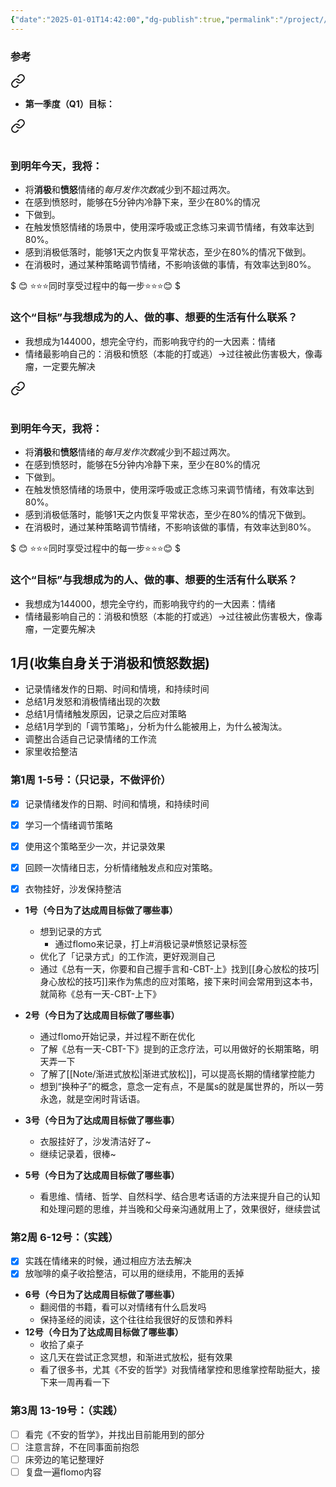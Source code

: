 ```yaml
---
{"date":"2025-01-01T14:42:00","dg-publish":true,"permalink":"/project///2025/2025-q1/","dgPassFrontmatter":true}
---
```


### 参考

<div class="transclusion internal-embed is-loaded"><a class="markdown-embed-link" href="/project//2025/#960762" aria-label="Open link"><svg xmlns="http://www.w3.org/2000/svg" width="24" height="24" viewBox="0 0 24 24" fill="none" stroke="currentColor" stroke-width="2" stroke-linecap="round" stroke-linejoin="round" class="svg-icon lucide-link"><path d="M10 13a5 5 0 0 0 7.54.54l3-3a5 5 0 0 0-7.07-7.07l-1.72 1.71"></path><path d="M14 11a5 5 0 0 0-7.54-.54l-3 3a5 5 0 0 0 7.07 7.07l1.71-1.71"></path></svg></a><div class="markdown-embed">



- **第一季度（Q1）目标：** 

</div></div>


<div class="transclusion internal-embed is-loaded"><a class="markdown-embed-link" href="/project//2025/#" aria-label="Open link"><svg xmlns="http://www.w3.org/2000/svg" width="24" height="24" viewBox="0 0 24 24" fill="none" stroke="currentColor" stroke-width="2" stroke-linecap="round" stroke-linejoin="round" class="svg-icon lucide-link"><path d="M10 13a5 5 0 0 0 7.54.54l3-3a5 5 0 0 0-7.07-7.07l-1.72 1.71"></path><path d="M14 11a5 5 0 0 0-7.54-.54l-3 3a5 5 0 0 0 7.07 7.07l1.71-1.71"></path></svg></a><div class="markdown-embed">



#
### 到明年今天，我将： 
- 将**消极**和**愤怒**情绪的*每月发作次数*减少到不超过两次。 
- 在感到愤怒时，能够在5分钟内冷静下来，至少在80%的情况
- 下做到。 
- 在触发愤怒情绪的场景中，使用深呼吸或正念练习来调节情绪，有效率达到80%。
- 感到消极低落时，能够1天之内恢复平常状态，至少在80%的情况下做到。
- 在消极时，通过某种策略调节情绪，不影响该做的事情，有效率达到80%。






$
😊 ⭐⭐⭐同时享受过程中的每一步⭐⭐⭐😊
$
### 这个“目标”与我想成为的人、做的事、想要的生活有什么联系？
- 我想成为144000，想完全守约，而影响我守约的一大因素：情绪
- 情绪最影响自己的：消极和愤怒（本能的打或逃）→过往被此伤害极大，像毒瘤，一定要先解决




</div></div>


<div class="transclusion internal-embed is-loaded"><a class="markdown-embed-link" href="/project//2025/#" aria-label="Open link"><svg xmlns="http://www.w3.org/2000/svg" width="24" height="24" viewBox="0 0 24 24" fill="none" stroke="currentColor" stroke-width="2" stroke-linecap="round" stroke-linejoin="round" class="svg-icon lucide-link"><path d="M10 13a5 5 0 0 0 7.54.54l3-3a5 5 0 0 0-7.07-7.07l-1.72 1.71"></path><path d="M14 11a5 5 0 0 0-7.54-.54l-3 3a5 5 0 0 0 7.07 7.07l1.71-1.71"></path></svg></a><div class="markdown-embed">



#
### 到明年今天，我将： 
- 将**消极**和**愤怒**情绪的*每月发作次数*减少到不超过两次。 
- 在感到愤怒时，能够在5分钟内冷静下来，至少在80%的情况
- 下做到。 
- 在触发愤怒情绪的场景中，使用深呼吸或正念练习来调节情绪，有效率达到80%。
- 感到消极低落时，能够1天之内恢复平常状态，至少在80%的情况下做到。
- 在消极时，通过某种策略调节情绪，不影响该做的事情，有效率达到80%。






$
😊 ⭐⭐⭐同时享受过程中的每一步⭐⭐⭐😊
$
### 这个“目标”与我想成为的人、做的事、想要的生活有什么联系？
- 我想成为144000，想完全守约，而影响我守约的一大因素：情绪
- 情绪最影响自己的：消极和愤怒（本能的打或逃）→过往被此伤害极大，像毒瘤，一定要先解决




</div></div>




## 1月(收集自身关于消极和愤怒数据)
- 记录情绪发作的日期、时间和情境，和持续时间
- 总结1月发怒和消极情绪出现的次数
- 总结1月情绪触发原因，记录之后应对策略
- 总结1月学到的「调节策略」，分析为什么能被用上，为什么被淘汰。
- 调整出合适自己记录情绪的工作流
- 家里收拾整洁


### **第1周 1-5号：**（只记录，不做评价）
- [x] 记录情绪发作的日期、时间和情境，和持续时间
- [x] 学习一个情绪调节策略
- [x] 使用这个策略至少一次，并记录效果
- [x] 回顾一次情绪日志，分析情绪触发点和应对策略。
- [x] 衣物挂好，沙发保持整洁


- **1号（今日为了达成周目标做了哪些事）**
	- 想到记录的方式
		- 通过flomo来记录，打上#消极记录#愤怒记录标签
	- 优化了「记录方式」的工作流，更好观测自己
	- 通过《总有一天，你要和自己握手言和-CBT-上》找到[[身心放松的技巧\|身心放松的技巧]]来作为焦虑的应对策略，接下来时间会常用到这本书，就简称《总有一天-CBT-上下》

- **2号（今日为了达成周目标做了哪些事）**
	- 通过flomo开始记录，并过程不断在优化
	- 了解《总有一天-CBT-下》提到的正念疗法，可以用做好的长期策略，明天弄一下
	- 了解了[[Note/渐进式放松\|渐进式放松]]，可以提高长期的情绪掌控能力
	- 想到“换种子”的概念，意念一定有点，不是属s的就是属世界的，所以一劳永逸，就是空闲时背话语。

- **3号（今日为了达成周目标做了哪些事）**
	- 衣服挂好了，沙发清洁好了~
	- 继续记录着，很棒~

- **5号（今日为了达成周目标做了哪些事）**
	- 看思维、情绪、哲学、自然科学、结合思考话语的方法来提升自己的认知和处理问题的思维，并当晚和父母亲沟通就用上了，效果很好，继续尝试

### **第2周 6-12号：**（实践）
- [x] 实践在情绪来的时候，通过相应方法去解决
- [x] 放咖啡的桌子收拾整洁，可以用的继续用，不能用的丢掉

- **6号（今日为了达成周目标做了哪些事）**
	- 翻阅借的书籍，看可以对情绪有什么启发吗
	- 保持圣经的阅读，这个往往给我很好的反馈和养料
- **12号（今日为了达成周目标做了哪些事）**
	- 收拾了桌子
	- 这几天在尝试正念冥想，和渐进式放松，挺有效果
	- 看了很多书，尤其《不安的哲学》对我情绪掌控和思维掌控帮助挺大，接下来一周再看一下

### **第3周 13-19号：**（实践）
- [ ] 看完《不安的哲学》，并找出目前能用到的部分
- [ ] 注意言辞，不在同事面前抱怨
- [ ] 床旁边的笔记整理好
- [ ] 复盘一遍flomo内容